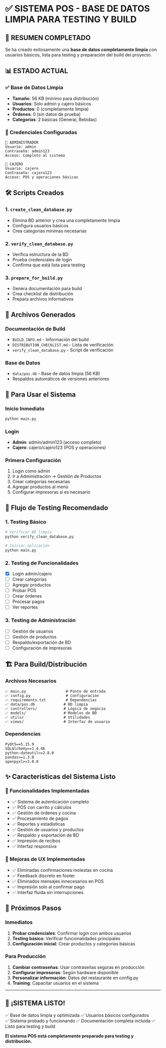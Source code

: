 # ✅ SISTEMA POS - BASE DE DATOS LIMPIA PARA TESTING Y BUILD

## 🎯 RESUMEN COMPLETADO

Se ha creado exitosamente una **base de datos completamente limpia** con usuarios básicos, lista para testing y preparación del build del proyecto.

## 📊 ESTADO ACTUAL

### ✅ Base de Datos Limpia

- **Tamaño**: 56 KB (mínimo para distribución)
- **Usuarios**: Solo admin y cajero básicos
- **Productos**: 0 (completamente limpia)
- **Órdenes**: 0 (sin datos de prueba)
- **Categorías**: 2 básicas (General, Bebidas)

### 🔐 Credenciales Configuradas

```
👤 ADMINISTRADOR
Usuario: admin
Contraseña: admin123
Acceso: Completo al sistema

👤 CAJERO
Usuario: cajero
Contraseña: cajero123
Acceso: POS y operaciones básicas
```

## 🛠️ Scripts Creados

### 1. `create_clean_database.py`

- Elimina BD anterior y crea una completamente limpia
- Configura usuarios básicos
- Crea categorías mínimas necesarias

### 2. `verify_clean_database.py`

- Verifica estructura de la BD
- Prueba credenciales de login
- Confirma que está lista para testing

### 3. `prepare_for_build.py`

- Genera documentación para build
- Crea checklist de distribución
- Prepara archivos informativos

## 📁 Archivos Generados

### Documentación de Build

- `BUILD_INFO.md` - Información del build
- `DISTRIBUTION_CHECKLIST.md` - Lista de verificación
- `verify_clean_database.py` - Script de verificación

### Base de Datos

- `data/pos.db` - Base de datos limpia (56 KB)
- Respaldos automáticos de versiones anteriores

## 🚀 Para Usar el Sistema

### Inicio Inmediato

```bash
python main.py
```

### Login

- **Admin**: admin/admin123 (acceso completo)
- **Cajero**: cajero/cajero123 (POS y operaciones)

### Primera Configuración

1. Login como admin
2. Ir a Administración → Gestión de Productos
3. Crear categorías necesarias
4. Agregar productos al menú
5. Configurar impresoras si es necesario

## 🎯 Flujo de Testing Recomendado

### 1. Testing Básico

```bash
# Verificar BD limpia
python verify_clean_database.py

# Iniciar aplicación
python main.py
```

### 2. Testing de Funcionalidades

- [x] Login admin/cajero
- [ ] Crear categorías
- [ ] Agregar productos
- [ ] Probar POS
- [ ] Crear órdenes
- [ ] Procesar pagos
- [ ] Ver reportes

### 3. Testing de Administración

- [ ] Gestión de usuarios
- [ ] Gestión de productos
- [ ] Respaldo/exportación de BD
- [ ] Configuración de impresoras

## 🏗️ Para Build/Distribución

### Archivos Necesarios

```
✅ main.py                  # Punto de entrada
✅ config.py                # Configuración
✅ requirements.txt         # Dependencias
✅ data/pos.db             # BD limpia
✅ controllers/            # Lógica de negocio
✅ models/                 # Modelos de BD
✅ utils/                  # Utilidades
✅ views/                  # Interfaz de usuario
```

### Dependencias

```
PyQt5==5.15.9
SQLAlchemy==1.4.46
python-dateutil>=2.8.0
pandas>=1.3.0
openpyxl>=3.0.0
```

## ✨ Características del Sistema Listo

### 🔧 Funcionalidades Implementadas

- ✅ Sistema de autenticación completo
- ✅ POS con carrito y cálculos
- ✅ Gestión de órdenes y cocina
- ✅ Procesamiento de pagos
- ✅ Reportes y estadísticas
- ✅ Gestión de usuarios y productos
- ✅ Respaldo y exportación de BD
- ✅ Impresión de recibos
- ✅ Interfaz responsiva

### 🎨 Mejoras de UX Implementadas

- ✅ Eliminadas confirmaciones molestas en cocina
- ✅ Feedback discreto en footer
- ✅ Eliminados mensajes innecesarios en POS
- ✅ Impresión solo al confirmar pago
- ✅ Interfaz fluida sin interrupciones

## 🔄 Próximos Pasos

### Inmediatos

1. **Probar credenciales**: Confirmar login con ambos usuarios
2. **Testing básico**: Verificar funcionalidades principales
3. **Configuración inicial**: Crear productos y categorías básicas

### Para Producción

1. **Cambiar contraseñas**: Usar contraseñas seguras en producción
2. **Configurar impresoras**: Según hardware disponible
3. **Personalizar información**: Datos del restaurante en config.py
4. **Training**: Capacitar usuarios en el sistema

---

## 🎉 ¡SISTEMA LISTO!

✅ Base de datos limpia y optimizada
✅ Usuarios básicos configurados  
✅ Sistema probado y funcionando
✅ Documentación completa incluida
✅ Listo para testing y build

**El sistema POS está completamente preparado para testing y distribución.**
